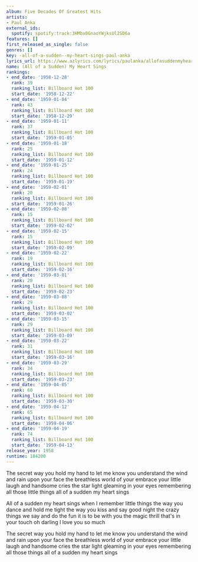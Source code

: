 ```yaml
---
album: Five Decades Of Greatest Hits
artists:
- Paul Anka
external_ids:
  spotify: spotify:track:3HMbx0GnaoYWjksUl2SD6a
features: []
first_released_as_single: false
genres: []
key: -all-of-a-sudden--my-heart-sings-paul-anka
lyrics_url: https://www.azlyrics.com/lyrics/paulanka/allofasuddenmyheartsings.html
name: (All of a Sudden) My Heart Sings
rankings:
- end_date: '1958-12-28'
  rank: 39
  ranking_list: Billboard Hot 100
  start_date: '1958-12-22'
- end_date: '1959-01-04'
  rank: 43
  ranking_list: Billboard Hot 100
  start_date: '1958-12-29'
- end_date: '1959-01-11'
  rank: 37
  ranking_list: Billboard Hot 100
  start_date: '1959-01-05'
- end_date: '1959-01-18'
  rank: 25
  ranking_list: Billboard Hot 100
  start_date: '1959-01-12'
- end_date: '1959-01-25'
  rank: 24
  ranking_list: Billboard Hot 100
  start_date: '1959-01-19'
- end_date: '1959-02-01'
  rank: 20
  ranking_list: Billboard Hot 100
  start_date: '1959-01-26'
- end_date: '1959-02-08'
  rank: 15
  ranking_list: Billboard Hot 100
  start_date: '1959-02-02'
- end_date: '1959-02-15'
  rank: 15
  ranking_list: Billboard Hot 100
  start_date: '1959-02-09'
- end_date: '1959-02-22'
  rank: 19
  ranking_list: Billboard Hot 100
  start_date: '1959-02-16'
- end_date: '1959-03-01'
  rank: 20
  ranking_list: Billboard Hot 100
  start_date: '1959-02-23'
- end_date: '1959-03-08'
  rank: 29
  ranking_list: Billboard Hot 100
  start_date: '1959-03-02'
- end_date: '1959-03-15'
  rank: 29
  ranking_list: Billboard Hot 100
  start_date: '1959-03-09'
- end_date: '1959-03-22'
  rank: 31
  ranking_list: Billboard Hot 100
  start_date: '1959-03-16'
- end_date: '1959-03-29'
  rank: 34
  ranking_list: Billboard Hot 100
  start_date: '1959-03-23'
- end_date: '1959-04-05'
  rank: 60
  ranking_list: Billboard Hot 100
  start_date: '1959-03-30'
- end_date: '1959-04-12'
  rank: 65
  ranking_list: Billboard Hot 100
  start_date: '1959-04-06'
- end_date: '1959-04-19'
  rank: 74
  ranking_list: Billboard Hot 100
  start_date: '1959-04-13'
release_year: 1958
runtime: 184200
---
```

The secret way you hold my hand
to let me know you understand
the wind and rain upon your face
the breathless world of your embrace
your little laugh and handsome cries
the star light gleaming in your eyes
remembering all those little things
all of a sudden my heart sings

All of a sudden my heart sings
when I remember little things
the way you dance and hold me tight
the way you kiss and say good night
the crazy things we say and do
the fun it is to be with you
the magic thrill that's in your touch
oh darling I love you so much

The secret way you hold my hand
to let me know you understand
the wind and rain upon your face
the breathless world of your embrace
your little laugh and handsome cries
the star light gleaming in your eyes
remembering all those things
all of a sudden my heart sings
